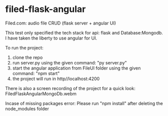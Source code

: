 # filed-flask-angular
Filed.com: audio file CRUD (flask server + angular UI) 


This test only specified the tech stack for api: flask and Database:Mongodb. I have taken the liberty to use angular for UI.

To run the project:
1. clone the repo
2. run server.py using the given command: "py server.py"
3. start the angular application from FileUI folder using the given command: "npm start"
4. the project will run in http//localhost:4200

There is also a screen recording of the project for a quick look: FiledFlaskAngularMongoDb.webm


Incase of missing packages error:
Please run "npm install" after deleting the node_modules folder
